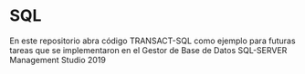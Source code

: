 # SQL
En este repositorio abra código TRANSACT-SQL como ejemplo para futuras tareas
que se implementaron en el Gestor de Base de Datos SQL-SERVER Management Studio 2019

